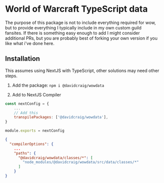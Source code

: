 # World of Warcraft TypeScript data

The purpose of this package is not to include everything required for wow, but to provide everything I typically include in my own custom guild fansites. If there is something easy enough to add I might consider additional PRs, but you are probably best of forking your own version if you like what i've done here.

## Installation

This assumes using NextJS with TypeScript, other solutions may need other steps.

1. Add the package: `npm i @davidcraig/wowdata`

2. Add to NextJS Compiler

```.next.config.js
const nextConfig = {
    ...
    // Add this
    transpilePackages: ['@davidcraig/wowdata'],
}

module.exports = nextConfig
```

```tsconfig.json
{
  "compilerOptions": {
    ...
    "paths": {
      "@davidcraig/wowdata/classes/*": [
        "node_modules/@davidcraig/wowdata/src/data/classes/*"
      ]
    }
}
```